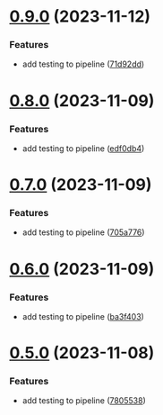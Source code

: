 # [0.9.0](https://github.com/Apurva14A/greetings-ci/compare/v0.8.0...v0.9.0) (2023-11-12)


### Features

* add testing to pipeline ([71d92dd](https://github.com/Apurva14A/greetings-ci/commit/71d92dd22f7dbf1779afafabd1d20a02551d5071))



# [0.8.0](https://github.com/Apurva14A/greetings-ci/compare/v0.7.0...v0.8.0) (2023-11-09)


### Features

* add testing to pipeline ([edf0db4](https://github.com/Apurva14A/greetings-ci/commit/edf0db4a6d310742834aa7aac45fea26335f3352))



# [0.7.0](https://github.com/Apurva14A/greetings-ci/compare/v0.6.0...v0.7.0) (2023-11-09)


### Features

* add testing to pipeline ([705a776](https://github.com/Apurva14A/greetings-ci/commit/705a776bd527e03c46f3efc7ce31792dc8499b0c))



# [0.6.0](https://github.com/Apurva14A/greetings-ci/compare/v0.5.0...v0.6.0) (2023-11-09)


### Features

* add testing to pipeline ([ba3f403](https://github.com/Apurva14A/greetings-ci/commit/ba3f403236edd798059e14697aa21720401d5173))



# [0.5.0](https://github.com/Apurva14A/greetings-ci/compare/v0.4.0...v0.5.0) (2023-11-08)


### Features

* add testing to pipeline ([7805538](https://github.com/Apurva14A/greetings-ci/commit/780553874cdd34dd9501129d4e8858eb0f5f593f))



